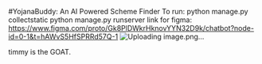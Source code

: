 #YojanaBuddy: An AI Powered Scheme Finder
To run: 
python manage.py collectstatic
python manage.py runserver
link for figma: https://www.figma.com/proto/Gk8PlDWkrHknovYYN32D9k/chatbot?node-id=0-1&t=hAWvS5HfSPRRd57Q-1
![Uploading image.png…]()

timmy is the GOAT.
